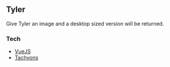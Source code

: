 ## Tyler

Give Tyler an image and a desktop sized version will be returned.

### Tech

- [VueJS](http://vuejs.org) 
- [Tachyons](http://tachyons.io)